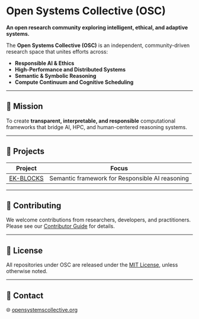 # Open Systems Collective (OSC)

**An open research community exploring intelligent, ethical, and adaptive systems.**

The **Open Systems Collective (OSC)** is an independent, community-driven research space that unites efforts across:
- **Responsible AI & Ethics**  
- **High-Performance and Distributed Systems**  
- **Semantic & Symbolic Reasoning**  
- **Compute Continuum and Cognitive Scheduling**

---

## 🌱 Mission
To create **transparent, interpretable, and responsible** computational frameworks that bridge AI, HPC, and human-centered reasoning systems.

---

## 🧩 Projects
| Project | Focus |
|----------|-------|
| [EK-BLOCKS](https://github.com/open-systems-collective/ek-blocks) | Semantic framework for Responsible AI reasoning |

---

## 🤝 Contributing
We welcome contributions from researchers, developers, and practitioners.  
Please see our [Contributor Guide](CONTRIBUTING.md) for details.

---

## 📜 License
All repositories under OSC are released under the [MIT License](LICENSE), unless otherwise noted.

---

## 🧭 Contact
🌐 [opensystemscollective.org](https://opensystemscollective.org)
